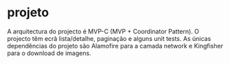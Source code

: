 # projeto

A arquitectura do projecto é MVP-C (MVP + Coordinator Pattern).
O projecto têm ecrã lista/detalhe, paginação e alguns unit tests.
As únicas dependências do projeto são Alamofire para a camada network e Kingfisher para o download de imagens.
